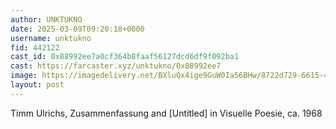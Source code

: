 ```yaml
---
author: UNKTUKNO
date: 2025-03-09T09:20:18+0000
username: unktukno
fid: 442122
cast_id: 0x88992ee7a0cf364b8faaf56127dcd6df9f092ba1
cast: https://farcaster.xyz/unktukno/0x88992ee7
image: https://imagedelivery.net/BXluQx4ige9GuW0Ia56BHw/8722d729-6615-4e92-b888-e009fa3ef600/original
layout: post
---
```


Timm Ulrichs, Zusammenfassung and [Untitled] in Visuelle Poesie, ca. 1968

<img src='https://imagedelivery.net/BXluQx4ige9GuW0Ia56BHw/8722d729-6615-4e92-b888-e009fa3ef600/original' alt='' referrerpolicy='no-referrer'/>
